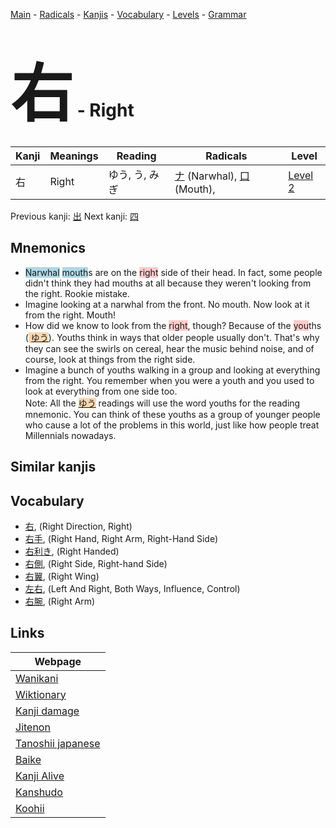 <style> bigfont {font-size: 100px}</style>
[Main](../README.md) -
[Radicals](../radicals.md) -
[Kanjis](../kanjis.md) -
[Vocabulary](../vocabulary.md) -
[Levels](../levels.md) -
[Grammar](../grammar.md)
# <bigfont> 右</bigfont> - Right 

| Kanji | Meanings | Reading | Radicals | Level |
| --- | --- | --- | --- | --- |
| 右 | Right | ゆう, う, みぎ | [ナ](../radicals/ナ.md) (Narwhal), [口](../radicals/口.md) (Mouth),  | [Level 2](../levels/wk_level2.md) |

Previous kanji: [出](出.md) Next kanji: [四](四.md) 

## Mnemonics
 * <span style="background-color:#ADD8E6"> Narwhal</span> <span style="background-color:#ADD8E6"> mouth</span>s are on the <span style="background-color:#ffcccb"> right</span> side of their head. In fact, some people didn't think they had mouths at all because they weren't looking from the right. Rookie mistake.
* Imagine looking at a narwhal from the front. No mouth. Now look at it from the right. Mouth!
* How did we know to look from the <span style="background-color:#ffcccb"> right</span>, though? Because of the <span style="background-color:#ffcccb"> you</span>ths (<span style="background-color:#fed8b1"> [ゆう](https://jisho.org/search/ゆう)</span>). Youths think in ways that older people usually don't. That's why they can see the swirls on cereal, hear the music behind noise, and of course, look at things from the right side.
* Imagine a bunch of youths walking in a group and looking at everything from the right. You remember when you were a youth and you used to look at everything from one side too.<br />Note: All the <span style="background-color:#fed8b1"> [ゆう](https://jisho.org/search/ゆう)</span> readings will use the word youths for the reading mnemonic. You can think of these youths as a group of younger people who cause a lot of the problems in this world, just like how people treat Millennials nowadays.


## Similar kanjis
 


## Vocabulary
 * [右](../vocabulary/右.md), (Right Direction, Right)
* [右手](../vocabulary/右.md), (Right Hand, Right Arm, Right-Hand Side)
* [右利き](../vocabulary/右.md), (Right Handed)
* [右側](../vocabulary/右.md), (Right Side, Right-hand Side)
* [右翼](../vocabulary/右.md), (Right Wing)
* [左右](../vocabulary/右.md), (Left And Right, Both Ways, Influence, Control)
* [右腕](../vocabulary/右.md), (Right Arm)



## Links 

| Webpage |
| --- |
| [Wanikani          ](https://www.wanikani.com/kanji/右) |
| [Wiktionary        ](https://en.wiktionary.org/wiki/右) |
| [Kanji damage      ](http://www.kanjidamage.com/kanji/search?utf8=✓&q=右) |
| [Jitenon           ](https://jitenon.com/kanji/右) |
| [Tanoshii japanese ](https://www.tanoshiijapanese.com/dictionary/kanji.cfm?k=右) |
| [Baike             ](https://baike.baidu.com/item/右) |
| [Kanji Alive       ](https://app.kanjialive.com/右) |
| [Kanshudo          ](https://www.kanshudo.com/searchmn?q=右) |
| [Koohii            ](https://kanji.koohii.com/study/kanji/右) |
